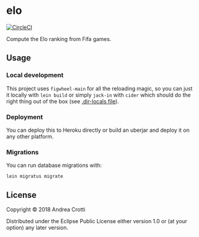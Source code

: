 # elo

[![CircleCI](https://circleci.com/gh/AndreaCrotti/elo/tree/master.svg?style=svg)](https://circleci.com/gh/AndreaCrotti/elo/tree/master)

Compute the Elo ranking from Fifa games.

## Usage

### Local development

This project uses `figwheel-main` for all the reloading magic, so you
can just it locally with `lein build` or simply `jack-in` with `cider`
which should do the right thing out of the box (see [.dir-locals file](./.dir-locals.el)).

### Deployment

You can deploy this to Heroku directly or build an uberjar and deploy it on any other platform.

### Migrations

You can run database migrations with:

    lein migratus migrate

## License

Copyright © 2018 Andrea Crotti

Distributed under the Eclipse Public License either version 1.0 or (at
your option) any later version.
